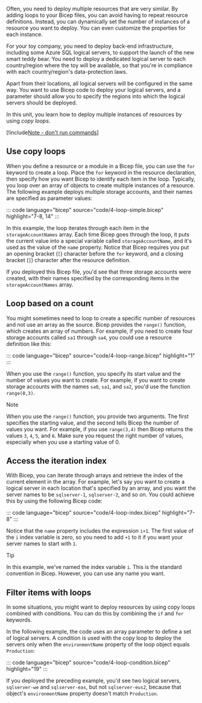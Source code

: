 Often, you need to deploy multiple resources that are very similar. By adding loops to your Bicep files, you can avoid having to repeat resource definitions. Instead, you can dynamically set the number of instances of a resource you want to deploy. You can even customize the properties for each instance.

For your toy company, you need to deploy back-end infrastructure, including some Azure SQL logical servers, to support the launch of the new smart teddy bear. You need to deploy a dedicated logical server to each country/region where the toy will be available, so that you're in compliance with each country/region's data-protection laws.

Apart from their locations, all logical servers will be configured in the same way. You want to use Bicep code to deploy your logical servers, and a parameter should allow you to specify the regions into which the logical servers should be deployed.

In this unit, you learn how to deploy multiple instances of resources by using _copy loops_.

[!include[Note - don't run commands](../../../includes/dont-run-commands.md)]

## Use copy loops

When you define a resource or a module in a Bicep file, you can use the `for` keyword to create a loop. Place the `for` keyword in the resource declaration, then specify how you want Bicep to identify each item in the loop. Typically, you loop over an array of objects to create multiple instances of a resource. The following example deploys multiple storage accounts, and their names are specified as parameter values:

::: code language="bicep" source="code/4-loop-simple.bicep" highlight="7-8, 14" :::

In this example, the loop iterates through each item in the `storageAccountNames` array. Each time Bicep goes through the loop, it puts the current value into a special variable called `storageAccountName`, and it's used as the value of the `name` property. Notice that Bicep requires you put an opening bracket (`[`) character before the `for` keyword, and a closing bracket (`]`) character after the resource definition.

If you deployed this Bicep file, you'd see that three storage accounts were created, with their names specified by the corresponding items in the `storageAccountNames` array.

## Loop based on a count

You might sometimes need to loop to create a specific number of resources and not use an array as the source. Bicep provides the `range()` function, which creates an array of numbers. For example, if you need to create four storage accounts called `sa1` through `sa4`, you could use a resource definition like this:

::: code language="bicep" source="code/4-loop-range.bicep" highlight="1" :::

When you use the `range()` function, you specify its start value and the number of values you want to create. For example, if you want to create storage accounts with the names `sa0`, `sa1`, and `sa2`, you'd use the function `range(0,3)`.

> [!NOTE]
> When you use the `range()` function, you provide two arguments. The first specifies the starting value, and the second tells Bicep the number of values you want. For example, if you use `range(3,4)` then Bicep returns the values `3`, `4`, `5`, and `6`. Make sure you request the right number of values, especially when you use a starting value of 0.

## Access the iteration index

With Bicep, you can iterate through arrays and retrieve the index of the current element in the array. For example, let's say you want to create a logical server in each location that's specified by an array, and you want the server names to be `sqlserver-1`, `sqlserver-2`, and so on. You could achieve this by using the following Bicep code:

::: code language="bicep" source="code/4-loop-index.bicep" highlight="7-8" :::

Notice that the `name` property includes the expression `i+1`. The first value of the `i` index variable is zero, so you need to add `+1` to it if you want your server names to start with `1`.

> [!TIP]
> In this example, we've named the index variable `i`. This is the standard convention in Bicep. However, you can use any name you want.

## Filter items with loops

In some situations, you might want to deploy resources by using copy loops combined with conditions. You can do this by combining the `if` and `for` keywords.

In the following example, the code uses an array parameter to define a set of logical servers. A condition is used with the copy loop to deploy the servers only when the `environmentName` property of the loop object equals `Production`:

::: code language="bicep" source="code/4-loop-condition.bicep" highlight="19" :::

If you deployed the preceding example, you'd see two logical servers, `sqlserver-we` and `sqlserver-eas`, but not `sqlserver-eus2`, because that object's `environmentName` property doesn't match `Production`.
